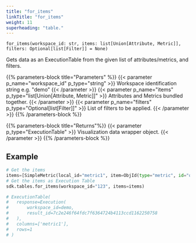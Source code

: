 ```yaml
---
title: "for_items"
linkTitle: "for_items"
weight: 11
superheading: "table."
---
```




``for_items(workspace_id: str, items: list[Union[Attribute, Metric]], filters: Optional[list[Filter]] = None)``

Gets data as an ExecutionTable from the given list of attributes/metrics, and filters.

{{% parameters-block  title="Parameters" %}}
{{< parameter p_name="workspace_id" p_type="string" >}}
Workspace identification string e.g. "demo"
{{< /parameter >}}
{{< parameter p_name="items" p_type="list[Union[Attribute, Metric]]" >}}
Attributes and Metrics bundled together.
{{< /parameter >}}
{{< parameter p_name="filters" p_type="Optional[list[Filter]]" >}}
List of filters to be applied.
{{< /parameter >}}
{{% /parameters-block %}}

{{% parameters-block title="Returns"%}}
{{< parameter p_type="ExecutionTable" >}}
Visualization data wrapper object.
{{< /parameter >}}
{{% /parameters-block %}}

## Example

```python
# Get the items
items=[SimpleMetric(local_id="metric1", item=ObjId(type="metric", id="order_amount"))]
# Get the items as Execution Table
sdk.tables.for_items(workspace_id="123", items=items)

# ExecutionTable(
#   response=Execution(
#       workspace_id=demo,
#       result_id=7c2e246f64fdc7f6364724b4113ccd1162250758
#   ),
#   columns=['metric1'],
#   rows=1
# )
```
